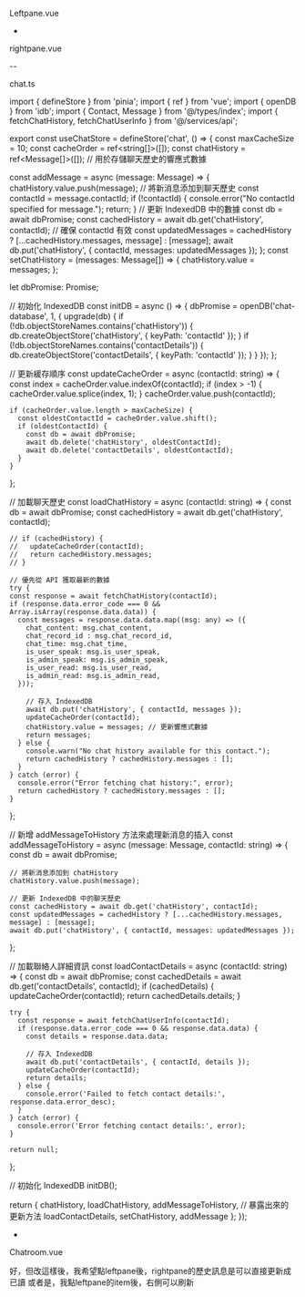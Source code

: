 Leftpane.vue

<template>
  <div class="left-pane">
    <div class="top-section">
      <n-input v-model="searchQuery" placeholder="搜尋ID/姓名" style="width: calc(100% - 100px)" @focus="handleInputFocus">
        <template #suffix>
          <SvgIcon :icon="'MagnifyingGlass'" size="12px" :style="{ color: searchQuery ? '#000' : '#8B8B8B' }"
            style="cursor: pointer" />
        </template>
      </n-input>

      <n-button ghost type="primary" @click="handleAddContact" style="margin-left: 8px; background-color: #fff"
        :disabled="!userPermissionStore.permissions.chatroom_create">
        <SvgIcon :icon="'Plus'" size="14px" style="cursor: pointer; margin-right: 6px" />
        新增聯絡人
      </n-button>
    </div>
    <div class="contact-list">
      <n-list v-if="hasPermissionToView">
        <n-list-item v-for="contact in filteredContacts" :key="contact.id" @click="selectContact(contact)" :class="[
        'contactClass',
        { selected: selectedContact && selectedContact.id === contact.id },
      ]">
          <div class="contact-item" style="gap: 10px">
            <div class="contact-name">
              {{ contact.name }}
            </div>
            <div class="latest-message">
              {{ cleanMessage(contact.lastMessage) || "" }}
            </div>
            
            <n-badge color="#47aed7"v-if="contact.unread_count && contact.unread_count > 0" :value="contact.unread_count" class="unread-badge"></n-badge>

            <div class="message-info">
              <SvgIcon
                v-if="contact.isUserRead && contact.isAdminRead"
                :icon="'Checks'"
                size="16px"
                :class="{
                  'read-icon': true,
                  'read-icon-selected': selectedContact && selectedContact.id === contact.id
                }"
              />
              <SvgIcon
                v-else-if="contact.isAdminRead || contact.isUserRead"
                :icon="'Check'"
                size="12px"
                :class="{
                  'read-icon': true,
                  'read-icon-selected': selectedContact && selectedContact.id === contact.id
                }"
              />
              <span
                class="message-time"
                :class="{
                  'message-time-selected': selectedContact && selectedContact.id === contact.id
                }"
              >{{ formatTime(contact.lastMessageTime) }}</span>
            </div>
          </div>
        </n-list-item>
      </n-list>
    </div>
    <CustomModal v-model:show="showPermissionModal" :bodyStyle="modalBodyStyle">
      <div>
        <p>此會員未同意管理 / 需會員同意管理才可以使用此功能</p>
        <n-button @click="closePermissionModal">確定</n-button>
      </div>
    </CustomModal>
  </div>
</template>

<script lang="ts" setup>
import { ref, computed, defineEmits, defineProps } from "vue";
import { Contact } from "@/types/index";
import { useContactDrawerStore } from "@/stores/drawers/ContactDrawerStore";
import { useChatroomPermissionStore } from "@/stores/permissions/chatroomPermissionStore"; 
import CustomModal from "@/components/common/CustomModal.vue"; 
import { updateChatRecordRead } from "@/services/api";
import { useChatStore } from "@/stores/chatroom/chat";
const chatStore = useChatStore();


import { useChatroomStore } from '@/stores/chatroom/leftpane';
const chatroomStore = useChatroomStore();

const emit = defineEmits(["select-contact"]);
const contactDrawerStore = useContactDrawerStore();
const props = defineProps({
  contacts: {
    type: Array as () => Contact[],
    required: true,
  },
});

const userPermissionStore = useChatroomPermissionStore(); 
const hasPermissionToView = computed(() => userPermissionStore.permissions.chatroom_search_user);

const searchQuery = ref<string>("");
const selectedContact = ref<Contact | null>(null);
const showPermissionModal = ref(false); 
const modalBodyStyle = {
  maxWidth: "384px",
  textAlign: "center",
  padding: "0px 0px 18px 0px",
};
const modalManuallyClosed = ref(false); 

const filteredContacts = ref<Contact[]>([]);

const formatTime = (time: string) => {
  if (!time) return '';
  const date = new Date(time);
  return `${date.getHours()}:${date.getMinutes().toString().padStart(2, '0')}`;
};

const handleInputFocus = () => {
  if (!userPermissionStore.permissions.chatroom_list && !modalManuallyClosed.value) {
    showPermissionModal.value = true;
  }
};

const handleAddContact = () => {
  if (!userPermissionStore.permissions.chatroom_create && !modalManuallyClosed.value) {
    showPermissionModal.value = true;
    return;
  }
  contactDrawerStore.openDrawer("add");
};

const closePermissionModal = () => {
  showPermissionModal.value = false;
  modalManuallyClosed.value = true;
  setTimeout(() => {
    modalManuallyClosed.value = false;
  }, 1000);
};

const selectContact = async (contact: Contact) => {
  selectedContact.value = contact;
  emit("select-contact", contact);

  // 加載聊天歷史
  await chatStore.loadChatHistory(contact.id); // 確保聊天歷史先加載完成

  // 過濾符合條件的未讀消息
  const unreadMessages = chatStore.chatHistory
    .filter(message => message.is_admin_read === false && message.is_user_speak === true)
    .map(message => message.chat_record_id); // 獲取未讀消息的 chat_record_id

  // 如果有未讀消息，打 PUT API 更新狀態
  if (unreadMessages.length > 0) {
    try {
      await updateChatRecordRead(unreadMessages); // 更新消息狀態為已讀

      // 更新本地消息狀態為已讀
      unreadMessages.forEach(id => {
        const message = chatStore.chatHistory.find(m => m.chat_record_id === id);
        if (message) {
          message.is_user_read = true;
        }
      });

    } catch (error) {
      console.error("Failed to update chat records:", error);
    }
  }
};

watch(
  () => chatroomStore.contacts,
  () => {

    filteredContacts.value = chatroomStore.contacts;
  },
  { immediate: true }
);



const cleanMessage = (message: any) => {
  if(!message) return '';
  return message.startsWith('%') && message.endsWith('%')
    ? message.slice(1 , -1) : message;
}

</script>

-

rightpane.vue
<template>
  <div class="right-pane-container">
    <div v-if="selectedContact" class="chat-header">
      <div class="contact-header-item" style="display: flex; align-items: center">
        <div class="contact-name" style="margin-right: 16px">
          {{ contactDetails.user_name }}
        </div>
        <div class="contact-details">
          年齡: {{ contactDetails.user_age }} / BMI: {{ contactDetails.user_bmi }} / 身高:
          {{ contactDetails.user_height }} / 體重: {{ contactDetails.user_weight }}<br />
          電話: {{ contactDetails.user_phone }} / Email: {{ contactDetails.user_mail }}
        </div>
      </div>
    </div>

    <div class="right-pane">
      <div v-if="!selectedContact" style="height: calc(100vh - 78px)"></div>
      <div class="chat-history" v-if="selectedContact">
        <div v-for="message in chatHistory" :key="message.chat_time" v-if="hasPermissionToView" class="message">
          <div :class="{ 'message-sent': message.is_admin_speak, 'message-received': !message.is_admin_speak }">


            <div v-if="isFileMessage(message.chat_content)">
              <n-space vertical>
                <div v-for="fileName in message.chat_content.split('\n').filter(name => name)" :key="fileName" class="fileStyle">
                  <n-space align="center" justify="start">
                    <SvgIcon icon="Paperclip" size="24px" />
                    <div>
          <a :href="getFileDownloadLink(fileName)" target="_blank" rel="noopener noreferrer" style="text-decoration:none">
            <div style="text-align: left">{{ extractFileName(fileName) }}</div>
            <div style="text-align:left;color:#C2C2C2;font-size:12px">123</div>
          </a>
        </div>
                  </n-space>
                </div>
              </n-space>
            </div>


            <div v-else>
              <!-- 普通消息 -->
              {{ message.chat_content }}
            </div>

            <div :class="['message-time', { 'message-time-right': message.is_admin_speak }]">
              <span>{{ formatTimestamp(message.chat_time) }}</span>
              <SvgIcon :icon="getIconType(message)" :size="getIconType(message) === 'Checks' ? '18px' : '10px'" :class="{
      'read-icon': getIconType(message) === 'Check',
      'read-icon-selected': isSelectedContact && getIconType(message) === 'Checks',
    }" />
            </div>
          </div>
        </div>
      </div>
    </div>

    <div class="chat-input">
      <div style="display: flex; width: 100%">
        <n-button quaternary type="primary" @click="handleFileUpload" :disabled="!selectedContact"
          style="margin-left: 0">
          <SvgIcon icon="Paperclip" size="18px" style="padding: 0" />
        </n-button>
        <n-input v-model:value="newMessage" placeholder="輸入訊息" style="flex-grow: 1; margin-right: 8px"
          :disabled="!selectedContact" @keyup.enter="sendMessage" />
        <n-button type="primary" @click="sendMessage" :disabled="!selectedContact" style="color: #fff">送出</n-button>
      </div>
    </div>
    <FileUploadModal :showFileModal="showFileModal" :files="files" @cancelFileUpload="cancelFileUpload"
      @confirmFileUpload="confirmFileUpload" />
  </div>
</template>

<script lang="ts" setup>
import { ref, nextTick, watch } from "vue";
import { Contact, Message } from "@/types/index";
import { useChatroomPermissionStore } from "@/stores/permissions/chatroomPermissionStore";
import { sendChatMessage, sendFileMessage } from "@/services/api";
import FileUploadModal from "../Chat/FileUploadModal.vue";
import { formatFileSize, formatTimestamp } from "@/utils/formatters";
import { useChatroomStore } from '@/stores/chatroom/leftpane';
import { useChatStore } from "@/stores/chatroom/chat";
const chatStore = useChatStore();
const files = ref<File[]>([]);
const showFileModal = ref(false)
const props = defineProps({
  selectedContact: {
    type: Object as () => Contact | null,
    default: null,
  },
});
const chatroomStore = useChatroomStore();
const newMessage = ref("");
const chatHistory = computed(() => chatStore.chatHistory);
const contactDetails = ref({
  user_name: "",
  user_age: "",
  user_bmi: "",
  user_height: "",
  user_weight: "",
  user_phone: "",
  user_mail: ""
});

const userPermissionStore = useChatroomPermissionStore();
const hasPermissionToView = computed(() => userPermissionStore.permissions.chatroom_history);
const isSelectedContact = computed(() => props.selectedContact !== null);

watch(
  () => props.selectedContact,
  async (newVal) => {
    if (newVal) {
      // 清空當前聊天記錄
      chatStore.chatHistory = [];
      
      // 聯絡人詳細資訊和聊天歷史
      contactDetails.value = await chatStore.loadContactDetails(newVal.id) || contactDetails.value;
      const history = await chatStore.loadChatHistory(newVal.id);
      chatStore.setChatHistory(history);

      // 滾動到最新消息
      nextTick(() => {
        const chatHistoryElement = document.querySelector(".chat-history");
        if (chatHistoryElement) {
          chatHistoryElement.scrollTop = chatHistoryElement.scrollHeight;
        }
      });

      // 更新聯絡人列表
      await chatroomStore.loadChatList();  // 確保更新左側列表
    }
  }
);


const getIconType = (message: any) => {
  if (message.is_user_read && message.is_admin_read) {
    return 'Checks'; // 確保返回字串
  } else if (message.is_user_read || message.is_admin_read) {
    return 'Check'; // 確保返回字串
  } else {
    return ''; // 返回空字串以避免錯誤
  }
};


const handleFileUpload = () => {
  const input = document.createElement("input");
  input.type = "file";
  input.multiple = true; // 允許選擇多個檔案
  input.onchange = (event: Event) => {
    const selectedFiles = Array.from((event.target as HTMLInputElement).files || []);
    files.value = selectedFiles; // 儲存選中的檔案
    showFileModal.value = true;
  };
  input.click();
};

const cancelFileUpload = () => {
  files.value = [];
  showFileModal.value = false;
};

const confirmFileUpload = async () => {
  if (!props.selectedContact || files.value.length === 0) return;

  // 構建 FormData 來處理檔案上傳
  const formData = new FormData();
  formData.append("user_id", props.selectedContact.id);
  files.value.forEach((file) => {
    formData.append("files", file);
  });
  formData.append("is_admin_speak", "true");

  try {
    // 呼叫上傳檔案 API
    const response = await sendFileMessage(formData);
    if (response.data.error_code === 0) {
      const chatRecordId = response.data.chat_record_id;
      // 將每個檔案包裝成 `%filename%` 的格式
      const fileMessageContent = files.value.map(file =>
        `%${file.name}%`
      ).join('\n');

      chatHistory.value.push({
        contactId: props.selectedContact.id,
        chat_content: fileMessageContent,
        chat_time: new Date().toISOString(),
        is_user_speak: false,
        is_admin_speak: true,
        is_user_read: false,
        is_admin_read: true,
        chat_record_id: chatRecordId,
      });

      showFileModal.value = false;
      files.value = [];

      // 滾動到最新訊息
      nextTick(() => {
        const chatHistoryElement = document.querySelector(".chat-history");
        if (chatHistoryElement) {
          chatHistoryElement.scrollTop = chatHistoryElement.scrollHeight;
        }
      });

      await chatroomStore.loadChatList();
    } else {
      console.error("Failed to send file:", response.data.error_desc);
    }
  } catch (error) {
    console.error("Error sending file:", error);
  }
};

const sendMessage = async () => {
  if (!newMessage.value || !props.selectedContact) {
    return;
  }

  try {
    const response = await sendChatMessage(props.selectedContact.id, newMessage.value, true);
    const chatRecordId = response.data.chat_record_id;
    if (response.data.error_code === 0) {
      chatStore.addMessage({
        contactId: props.selectedContact.id,
        chat_content: newMessage.value,
        chat_time: new Date().toISOString(),
        is_user_speak: false,
        is_admin_speak: true,
        is_user_read: false,
        is_admin_read: true,
        chat_record_id: chatRecordId,
      });

      // 清空輸入框
      newMessage.value = "";

      // 滾動到最新的消息
      nextTick(() => {
        const chatHistoryElement = document.querySelector(".chat-history");
        if (chatHistoryElement) {
          chatHistoryElement.scrollTop = chatHistoryElement.scrollHeight;
        }
      });

      await chatroomStore.loadChatList();
    } else {
      console.error("Failed to send message:", response.data.error_desc);
    }
  } catch (error) {
    console.error("Error sending message:", error);
  }
};

const isFileMessage = (content: string | null | undefined) => {
  // 如果 content 是 undefined 或 null，返回 false
  if (!content) return false;
  return content.startsWith('%') && content.endsWith('%');
};


const extractFileName = (content: string) => {
  return content.slice(1, -1); // 去除前後的 % 符號來提取檔案名稱
};

const getFileDownloadLink = (fileName: string) => {
  const cleanFileName = extractFileName(fileName);
  return `/download?fileName=${encodeURIComponent(cleanFileName)}`;
};

</script>

--

chat.ts

import { defineStore } from 'pinia';
import { ref } from 'vue';
import { openDB } from 'idb';
import { Contact, Message } from '@/types/index';
import { fetchChatHistory, fetchChatUserInfo } from '@/services/api';

export const useChatStore = defineStore('chat', () => {
  const maxCacheSize = 10;
  const cacheOrder = ref<string[]>([]);
  const chatHistory = ref<Message[]>([]); // 用於存儲聊天歷史的響應式數據
  

  const addMessage = async (message: Message) => {
    chatHistory.value.push(message);  // 將新消息添加到聊天歷史
    const contactId = message.contactId;
    if (!contactId) {
      console.error("No contactId specified for message.");
      return;
    }
    // 更新 IndexedDB 中的數據
    const db = await dbPromise;
    const cachedHistory = await db.get('chatHistory', contactId);  // 確保 contactId 有效
    const updatedMessages = cachedHistory ? [...cachedHistory.messages, message] : [message];
    await db.put('chatHistory', { contactId, messages: updatedMessages });
  };
  const setChatHistory = (messages: Message[]) => {
    chatHistory.value = messages;
  };

  let dbPromise: Promise<any>;

  // 初始化 IndexedDB
  const initDB = async () => {
    dbPromise = openDB('chat-database', 1, {
      upgrade(db) {
        if (!db.objectStoreNames.contains('chatHistory')) {
          db.createObjectStore('chatHistory', { keyPath: 'contactId' });
        }
        if (!db.objectStoreNames.contains('contactDetails')) {
          db.createObjectStore('contactDetails', { keyPath: 'contactId' });
        }
      }
    });
  };

  // 更新緩存順序
  const updateCacheOrder = async (contactId: string) => {
    const index = cacheOrder.value.indexOf(contactId);
    if (index > -1) {
      cacheOrder.value.splice(index, 1);
    }
    cacheOrder.value.push(contactId);

    if (cacheOrder.value.length > maxCacheSize) {
      const oldestContactId = cacheOrder.value.shift();
      if (oldestContactId) {
        const db = await dbPromise;
        await db.delete('chatHistory', oldestContactId);
        await db.delete('contactDetails', oldestContactId);
      }
    }
  };

  // 加載聊天歷史
  const loadChatHistory = async (contactId: string) => {
    const db = await dbPromise;
    const cachedHistory = await db.get('chatHistory', contactId);
    
    // if (cachedHistory) {
    //   updateCacheOrder(contactId);
    //   return cachedHistory.messages;
    // }

    // 優先從 API 獲取最新的數據
    try {
    const response = await fetchChatHistory(contactId);
    if (response.data.error_code === 0 && Array.isArray(response.data.data)) {
      const messages = response.data.data.map((msg: any) => ({
        chat_content: msg.chat_content,
        chat_record_id : msg.chat_record_id,
        chat_time: msg.chat_time,
        is_user_speak: msg.is_user_speak,
        is_admin_speak: msg.is_admin_speak,
        is_user_read: msg.is_user_read,
        is_admin_read: msg.is_admin_read,
      }));
  
        // 存入 IndexedDB
        await db.put('chatHistory', { contactId, messages });
        updateCacheOrder(contactId);
        chatHistory.value = messages; // 更新響應式數據
        return messages;
      } else {
        console.warn("No chat history available for this contact.");
        return cachedHistory ? cachedHistory.messages : [];
      }
    } catch (error) {
      console.error("Error fetching chat history:", error);
      return cachedHistory ? cachedHistory.messages : [];
    }
  };

  // 新增 addMessageToHistory 方法來處理新消息的插入
  const addMessageToHistory = async (message: Message, contactId: string) => {
    const db = await dbPromise;
    
    // 將新消息添加到 chatHistory
    chatHistory.value.push(message);

    // 更新 IndexedDB 中的聊天歷史
    const cachedHistory = await db.get('chatHistory', contactId);
    const updatedMessages = cachedHistory ? [...cachedHistory.messages, message] : [message];
    await db.put('chatHistory', { contactId, messages: updatedMessages });
  };

  // 加載聯絡人詳細資訊
  const loadContactDetails = async (contactId: string) => {
    const db = await dbPromise;
    const cachedDetails = await db.get('contactDetails', contactId);
    if (cachedDetails) {
      updateCacheOrder(contactId);
      return cachedDetails.details;
    }

    try {
      const response = await fetchChatUserInfo(contactId);
      if (response.data.error_code === 0 && response.data.data) {
        const details = response.data.data;

        // 存入 IndexedDB
        await db.put('contactDetails', { contactId, details });
        updateCacheOrder(contactId);
        return details;
      } else {
        console.error('Failed to fetch contact details:', response.data.error_desc);
      }
    } catch (error) {
      console.error('Error fetching contact details:', error);
    }

    return null;
  };
  

  // 初始化 IndexedDB
  initDB();

  return {
    chatHistory,
    loadChatHistory,
    addMessageToHistory, // 暴露出來的更新方法
    loadContactDetails,
    setChatHistory,
    addMessage
  };
});


-

Chatroom.vue
<template>
  <div style="display: flex" class="chatContainer">
    <ContactList :contacts="chatroomStore.contacts" @select-contact="handleSelectContact" />
    <ChatPane :selectedContact="selectedContact" />
    <ContactDrawer @refreshContacts="loadChatList" />
  </div>
</template>

<script lang="ts" setup>
import { ref, onMounted } from "vue";
import ContactList from "@/components/Chat/LeftPane.vue";
import ChatPane from "@/components/Chat/RightPane.vue";
import ContactDrawer from "@/components/Drawer/ChatRoom/ContactDrawer.vue";
import { fetchChatList  } from "@/services/api";
import { Contact } from "@/types/index";
import { useFetchPermissions } from '@/hooks/useFetchPermissions';
import { useChatroomPermissionStore } from "@/stores/permissions/chatroomPermissionStore";
import { useChatroomStore } from '@/stores/chatroom/leftpane';

const contacts = ref<Contact[]>([]);
const selectedContact = ref<Contact | null>(null);
const isPermissionsLoaded = ref(false);

// 權限存儲
const permissionStore = useChatroomPermissionStore();
const chatroomStore = useChatroomStore();

const loadChatList = async () => {
  try {
    const response = await fetchChatList(null, 1, 10);
    if (response.data.error_code === 0) {
      contacts.value = response.data.data.map((chat: any) => ({
        id: chat.user_id,
        chatID: chat.chat_id,
        name: chat.user_name,
        lastMessage: chat.chat_content,
        lastMessageTime: chat.last_chat_time,
        isUserRead: chat.is_user_read,
        isAdminRead: chat.is_admin_read,
      }));
    } else {
      console.error("Failed to fetch chat list:", response.data.error_desc);
    }
  } catch (error) {
    console.error("Error fetching chat list:", error);
  }
};

const handleSelectContact = (contact: Contact) => {
  selectedContact.value = contact;
};

onMounted(async () => {
  try {
    await useFetchPermissions(permissionStore, "244629480973410299");
    isPermissionsLoaded.value = true;
    await chatroomStore.loadChatList();
  } catch (error) {
    console.error("Error fetching permissions:", error);
  }
});
</script>


好，但改這樣後，我希望點leftpane後，rightpane的歷史訊息是可以直接更新成已讀
或者是，我點leftpane的item後，右側可以刷新

